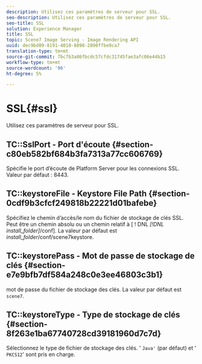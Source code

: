 ```yaml
---
description: Utilisez ces paramètres de serveur pour SSL.
seo-description: Utilisez ces paramètres de serveur pour SSL.
seo-title: SSL
solution: Experience Manager
title: SSL
topic: Scene7 Image Serving - Image Rendering API
uuid: dec9bd09-8191-4010-8898-2890ffbe9ca7
translation-type: tm+mt
source-git-commit: 7bc7b3a86fbcdc57cfdc31745fae3afc06e44b15
workflow-type: tm+mt
source-wordcount: '96'
ht-degree: 5%

---
```



# SSL{#ssl}

Utilisez ces paramètres de serveur pour SSL.

## TC::SslPort - Port d&#39;écoute {#section-c80eb582bf684b3fa7313a77cc606769}

Spécifie le port d’écoute de Platform Server pour les connexions SSL. Valeur par défaut : 8443.

## TC::keystoreFile - Keystore File Path {#section-0cdf9b3cfcf249818b22221d01bafebe}

Spécifiez le chemin d’accès/le nom du fichier de stockage de clés SSL. Peut être un chemin absolu ou un chemin relatif à [ ! DNL *[!DNL install_folder]*/conf]. La valeur par défaut est *install_folder*/conf/scene7keystore.

## TC::keystorePass - Mot de passe de stockage de clés {#section-e7e9bfb7df584a248c0e3ee46803c3b1}

mot de passe du fichier de stockage des clés. La valeur par défaut est `scene7`.

## TC::keystoreType - Type de stockage de clés {#section-8f263e1ba67740728cd39181960d7c7d}

Sélectionnez le type de fichier de stockage des clés. &#39; `Java'` (par défaut) et &#39; `PKCS12`&#39; sont pris en charge.
